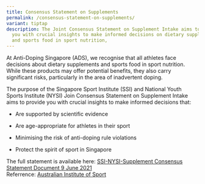 ```yaml
---
title: Consensus Statement on Supplements
permalink: /consensus-statement-on-supplements/
variant: tiptap
description: The Joint Consensus Statement on Supplement Intake aims to provide
  you with crucial insights to make informed decisions on dietary supplements
  and sports food in sport nutrition,
---
```

<p>At Anti-Doping Singapore (ADS), we recognise that all athletes face decisions
about dietary supplements and sports food in sport nutrition. While these
products may offer potential benefits, they also carry significant risks,
particularly in the area of inadvertent doping.</p>
<p></p>
<p>The purpose of the Singapore Sport Institute (SSI) and National Youth
Sports Institute (NYSI) Join Consensus Statement on Supplement Intake aims
to provide you with crucial insights to make informed decisions that:</p>
<ul data-tight="true" class="tight">
<li>
<p>Are supported by scientific evidence</p>
</li>
<li>
<p>Are age-appropriate for athletes in their sport</p>
</li>
<li>
<p>Minimising the risk of anti-doping rule violations</p>
</li>
<li>
<p>Protect the spirit of sport in Singapore</p>
</li>
</ul>
<p></p>
<p>The full statement is available here: <a href="/files/Policies &amp; Forms/SSI_NYSI_Supplement_Consensus_Statement_Document_9_Jun_2021.pdf" rel="noopener nofollow" target="_blank">SSI-NYSI-Supplement Consensus Statement Document 9 June 2021</a>
<br>Referrence: <a href="https://www.ais.gov.au/nutrition/supplements" rel="noopener nofollow" target="_blank">Australian Institute of Sport</a>
</p>
<p></p>
<p></p>
<p></p>